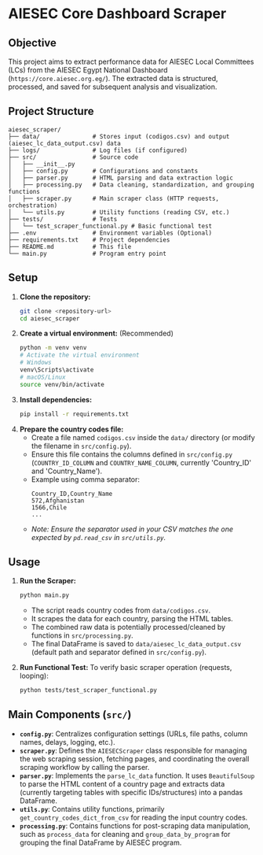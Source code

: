 # AIESEC Core Dashboard Scraper

## Objective

This project aims to extract performance data for AIESEC Local Committees (LCs) from the AIESEC Egypt National Dashboard (`https://core.aiesec.org.eg/`). The extracted data is structured, processed, and saved for subsequent analysis and visualization.

## Project Structure

```
aiesec_scraper/
├── data/               # Stores input (codigos.csv) and output (aiesec_lc_data_output.csv) data
├── logs/               # Log files (if configured)
├── src/                # Source code
│   ├── __init__.py
│   ├── config.py       # Configurations and constants
│   ├── parser.py       # HTML parsing and data extraction logic
│   ├── processing.py   # Data cleaning, standardization, and grouping functions
│   ├── scraper.py      # Main scraper class (HTTP requests, orchestration)
│   └── utils.py        # Utility functions (reading CSV, etc.)
├── tests/              # Tests
│   └── test_scraper_functional.py # Basic functional test
├── .env                # Environment variables (Optional)
├── requirements.txt    # Project dependencies
├── README.md           # This file
└── main.py             # Program entry point
```

## Setup

1.  **Clone the repository:**
    ```bash
    git clone <repository-url>
    cd aiesec_scraper
    ```
2.  **Create a virtual environment:** (Recommended)
    ```bash
    python -m venv venv
    # Activate the virtual environment
    # Windows
    venv\Scripts\activate
    # macOS/Linux
    source venv/bin/activate
    ```
3.  **Install dependencies:**
    ```bash
    pip install -r requirements.txt
    ```
4.  **Prepare the country codes file:**
    *   Create a file named `codigos.csv` inside the `data/` directory (or modify the filename in `src/config.py`).
    *   Ensure this file contains the columns defined in `src/config.py` (`COUNTRY_ID_COLUMN` and `COUNTRY_NAME_COLUMN`, currently 'Country_ID' and 'Country_Name').
    *   Example using comma separator:
        ```csv
        Country_ID,Country_Name
        572,Afghanistan
        1566,Chile
        ...
        ```
    *   *Note: Ensure the separator used in your CSV matches the one expected by `pd.read_csv` in `src/utils.py`.* 

## Usage

1.  **Run the Scraper:**
    ```bash
    python main.py
    ```
    *   The script reads country codes from `data/codigos.csv`.
    *   It scrapes the data for each country, parsing the HTML tables.
    *   The combined raw data is potentially processed/cleaned by functions in `src/processing.py`.
    *   The final DataFrame is saved to `data/aiesec_lc_data_output.csv` (default path and separator defined in `src/config.py`).

2.  **Run Functional Test:** To verify basic scraper operation (requests, looping):
    ```bash
    python tests/test_scraper_functional.py
    ```

## Main Components (`src/`)

*   **`config.py`**: Centralizes configuration settings (URLs, file paths, column names, delays, logging, etc.).
*   **`scraper.py`**: Defines the `AIESECScraper` class responsible for managing the web scraping session, fetching pages, and coordinating the overall scraping workflow by calling the parser.
*   **`parser.py`**: Implements the `parse_lc_data` function. It uses `BeautifulSoup` to parse the HTML content of a country page and extracts data (currently targeting tables with specific IDs/structures) into a pandas DataFrame.
*   **`utils.py`**: Contains utility functions, primarily `get_country_codes_dict_from_csv` for reading the input country codes.
*   **`processing.py`**: Contains functions for post-scraping data manipulation, such as `process_data` for cleaning and `group_data_by_program` for grouping the final DataFrame by AIESEC program.
